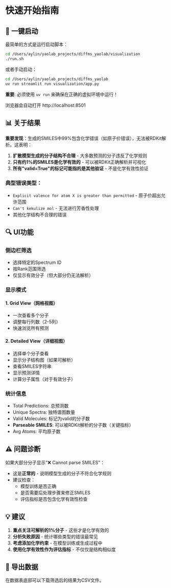 # 快速开始指南

## 🚀 一键启动

最简单的方式是运行启动脚本：

```bash
cd /Users/aylin/yaolab_projects/diffms_yaolab/visualization
./run.sh
```

或者手动启动：

```bash
cd /Users/aylin/yaolab_projects/diffms_yaolab
uv run streamlit run visualization/app.py
```

**重要**: 必须使用 `uv run` 来确保在正确的虚拟环境中运行！

浏览器会自动打开 http://localhost:8501

## 📊 关于结果

**重要发现**：生成的SMILES中99%包含化学错误（如原子价错误），无法被RDKit解析。这表明：

1. **扩散模型生成的分子结构不合理** - 大多数预测的分子违反了化学规则
2. **只有约1%的SMILES是化学有效的** - 可以被RDKit正确解析并可视化
3. **所有"valid=True"的标记可能指的是其他验证** - 不是化学有效性验证

### 典型错误类型：
- `Explicit valence for atom X is greater than permitted` - 原子价超出允许范围
- `Can't kekulize mol` - 无法进行芳香性处理
- 其他化学结构不合理的错误

## 🔍 UI功能

### 侧边栏筛选
- 选择特定的Spectrum ID
- 按Rank范围筛选
- 仅显示有效分子（但大部分仍无法解析）

### 显示模式

#### 1. Grid View（网格视图）
- 一次查看多个分子
- 调整每行列数（2-5列）
- 快速浏览所有预测

#### 2. Detailed View（详细视图）
- 选择单个分子查看
- 显示分子结构图（如果可解析）
- 查看SMILES字符串
- 显示预测详情
- 计算分子属性（对于有效分子）

### 统计信息
- Total Predictions: 总预测数
- Unique Spectra: 独特谱图数量
- Valid Molecules: 标记为valid的分子数
- **Parseable SMILES**: 可以被RDKit解析的分子数（关键指标）
- Avg Atoms: 平均原子数

## ⚠️ 问题诊断

如果大部分分子显示"❌ Cannot parse SMILES"：
- 这是**正常的** - 说明模型生成的分子不符合化学规则
- 建议检查：
  - 模型训练是否正确
  - 是否需要后处理步骤来修正SMILES
  - 评估指标是否包含化学有效性检查

## 💡 建议

1. **重点关注可解析的1%分子** - 这些才是化学有效的
2. **分析失败原因** - 统计哪些类型的错误最常见
3. **考虑添加化学约束** - 在模型训练或生成过程中
4. **使用化学有效性作为评估指标** - 不仅仅是结构相似度

## 📝 导出数据

在数据表底部可以下载筛选后的结果为CSV文件。

